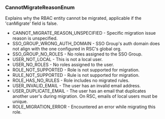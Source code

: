 ### CannotMigrateReasonEnum
Explains why the RBAC entity cannot be migrated, applicable if the 'canMigrate' field is false.

- CANNOT_MIGRATE_REASON_UNSPECIFIED - Specific migration issue reason is unspecified.
- SSO_GROUP_WRONG_AUTH_DOMAIN - SSO Group's auth domain does not align with the one configured in RSC's global org.
- SSO_GROUP_NO_ROLES - No roles assigned to the SSO Group.
- USER_NOT_LOCAL - This is not a local user.
- USER_NO_ROLES - No roles assigned to the user.
- ROLE_NOT_SUPPORTED - Role is not supported for migration.
- RULE_NOT_SUPPORTED - Rule is not supported for migration.
- ROLE_HAS_NO_RULES - Role includes no migrated rules.
- USER_INVALID_EMAIL - The user has an invalid email address.
- USER_DUPLICATE_EMAIL - The user has an email that duplicates another user's during migration. On RSC, emails of local users must be unique.
- ROLE_MIGRATION_ERROR - Encountered an error while migrating this role.
